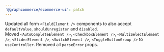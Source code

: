 ```yaml
---
'@graphcommerce/ecommerce-ui': patch
---
```


Updated all form `<FieldElement />` components to also accept `defaultValue`, `shouldUnregister` and `disabled`.  
Moved `<AutoCompleteElement />`, `<CheckboxElement />`, `<MultiSelectElement />`, `<SliderElement />`, `<SwitchElement />`, `<ToggleButtonGroup />` to `useController`. Removed all `parseError` props.
